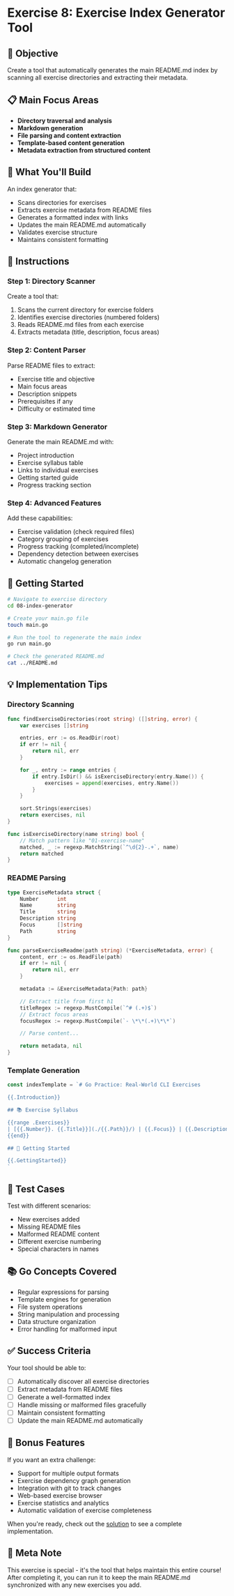 # Exercise 8: Exercise Index Generator Tool

## 🎯 Objective
Create a tool that automatically generates the main README.md index by scanning all exercise directories and extracting their metadata.

## 📋 Main Focus Areas
- **Directory traversal and analysis**
- **Markdown generation**
- **File parsing and content extraction**
- **Template-based content generation**
- **Metadata extraction from structured content**

## 🔧 What You'll Build
An index generator that:
- Scans directories for exercises
- Extracts exercise metadata from README files
- Generates a formatted index with links
- Updates the main README.md automatically
- Validates exercise structure
- Maintains consistent formatting

## 📝 Instructions

### Step 1: Directory Scanner
Create a tool that:
1. Scans the current directory for exercise folders
2. Identifies exercise directories (numbered folders)
3. Reads README.md files from each exercise
4. Extracts metadata (title, description, focus areas)

### Step 2: Content Parser
Parse README files to extract:
- Exercise title and objective
- Main focus areas
- Description snippets
- Prerequisites if any
- Difficulty or estimated time

### Step 3: Markdown Generator
Generate the main README.md with:
- Project introduction
- Exercise syllabus table
- Links to individual exercises
- Getting started guide
- Progress tracking section

### Step 4: Advanced Features
Add these capabilities:
- Exercise validation (check required files)
- Category grouping of exercises
- Progress tracking (completed/incomplete)
- Dependency detection between exercises
- Automatic changelog generation

## 🚀 Getting Started

```bash
# Navigate to exercise directory
cd 08-index-generator

# Create your main.go file
touch main.go

# Run the tool to regenerate the main index
go run main.go

# Check the generated README.md
cat ../README.md
```

## 💡 Implementation Tips

### Directory Scanning
```go
func findExerciseDirectories(root string) ([]string, error) {
    var exercises []string

    entries, err := os.ReadDir(root)
    if err != nil {
        return nil, err
    }

    for _, entry := range entries {
        if entry.IsDir() && isExerciseDirectory(entry.Name()) {
            exercises = append(exercises, entry.Name())
        }
    }

    sort.Strings(exercises)
    return exercises, nil
}

func isExerciseDirectory(name string) bool {
    // Match pattern like "01-exercise-name"
    matched, _ := regexp.MatchString(`^\d{2}-.+`, name)
    return matched
}
```

### README Parsing
```go
type ExerciseMetadata struct {
    Number      int
    Name        string
    Title       string
    Description string
    Focus       []string
    Path        string
}

func parseExerciseReadme(path string) (*ExerciseMetadata, error) {
    content, err := os.ReadFile(path)
    if err != nil {
        return nil, err
    }

    metadata := &ExerciseMetadata{Path: path}

    // Extract title from first h1
    titleRegex := regexp.MustCompile(`^# (.+)$`)
    // Extract focus areas
    focusRegex := regexp.MustCompile(`- \*\*(.+)\*\*`)

    // Parse content...

    return metadata, nil
}
```

### Template Generation
```go
const indexTemplate = `# Go Practice: Real-World CLI Exercises

{{.Introduction}}

## 📚 Exercise Syllabus

{{range .Exercises}}
| [{{.Number}}. {{.Title}}](./{{.Path}}/) | {{.Focus}} | {{.Description}} |
{{end}}

## 🚀 Getting Started

{{.GettingStarted}}
`
```

## 🧪 Test Cases
Test with different scenarios:
- New exercises added
- Missing README files
- Malformed README content
- Different exercise numbering
- Special characters in names

## 📚 Go Concepts Covered
- Regular expressions for parsing
- Template engines for generation
- File system operations
- String manipulation and processing
- Data structure organization
- Error handling for malformed input

## ✅ Success Criteria
Your tool should be able to:
- [ ] Automatically discover all exercise directories
- [ ] Extract metadata from README files
- [ ] Generate a well-formatted index
- [ ] Handle missing or malformed files gracefully
- [ ] Maintain consistent formatting
- [ ] Update the main README.md automatically

## 🎁 Bonus Features
If you want an extra challenge:
- Support for multiple output formats
- Exercise dependency graph generation
- Integration with git to track changes
- Web-based exercise browser
- Exercise statistics and analytics
- Automatic validation of exercise completeness

When you're ready, check out the [solution](./solution/main.go) to see a complete implementation.

## 🔄 Meta Note
This exercise is special - it's the tool that helps maintain this entire course! After completing it, you can run it to keep the main README.md synchronized with any new exercises you add.
